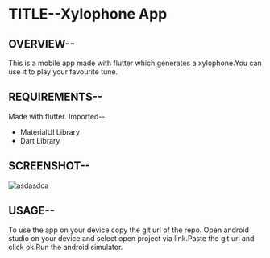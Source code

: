 # TITLE--Xylophone App

## OVERVIEW--
This is a mobile app made with flutter which generates a xylophone.You can use it to play your favourite tune.

## REQUIREMENTS--

Made with flutter. Imported--
* MaterialUI Library
* Dart Library

## SCREENSHOT--
![asdasdca](https://user-images.githubusercontent.com/54092197/90802599-1c8d1000-e335-11ea-8f20-2b6548df327f.jpg)

## USAGE--
To use the app on your device copy the git url of the repo. Open android studio on your device and select open project via link.Paste the git url and click ok.Run the android simulator.

